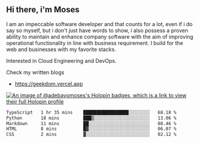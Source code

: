 ## Hi there, i'm Moses

I am an impeccable software developer and that counts for a lot, even if i do say so myself, but i don't just have words to show, i also possess a proven ability to maintain and enhance company software with the aim of improving operational functionality in line with business requirement. I build for the web and businesses with my favorite stacks.

Interested in Cloud Engineering and DevOps.

Check my written blogs
- https://geekdom.vercel.app

[![An image of @adebayomoses's Holopin badges, which is a link to view their full Holopin profile](https://holopin.me/adebayomoses)](https://holopin.io/@adebayomoses)

<!--START_SECTION:waka-->

```txt
TypeScript   1 hr 35 mins    █████████████████░░░░░░░░   68.18 %
Python       18 mins         ███▒░░░░░░░░░░░░░░░░░░░░░   13.06 %
Markdown     11 mins         ██░░░░░░░░░░░░░░░░░░░░░░░   08.46 %
HTML         8 mins          █▓░░░░░░░░░░░░░░░░░░░░░░░   06.07 %
CSS          2 mins          ▓░░░░░░░░░░░░░░░░░░░░░░░░   02.12 %
```

<!--END_SECTION:waka-->
